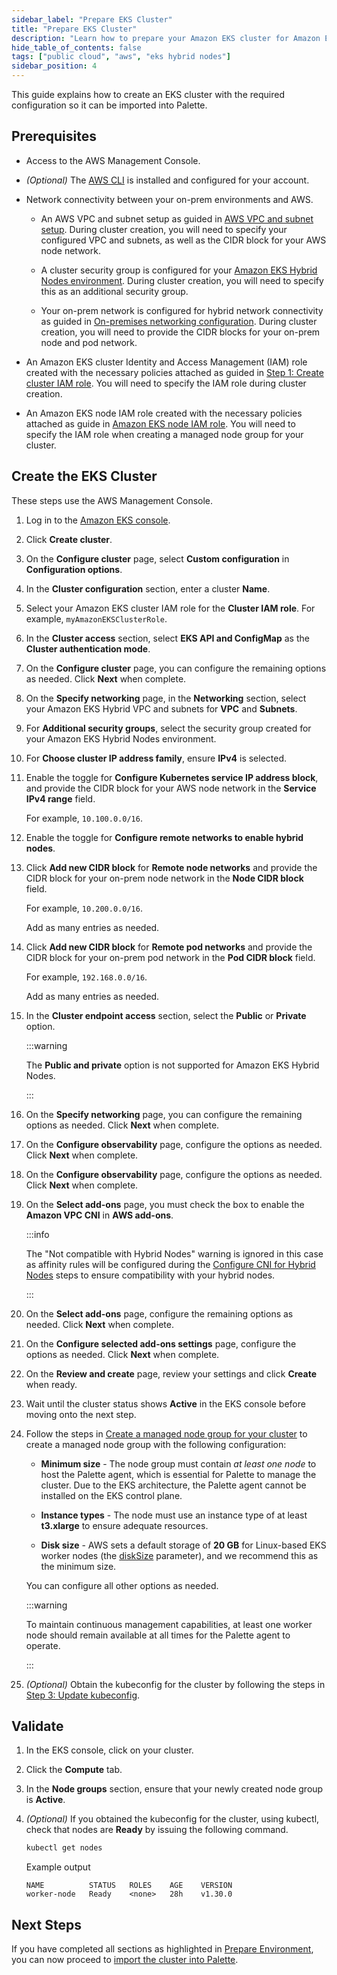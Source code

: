 ```yaml
---
sidebar_label: "Prepare EKS Cluster"
title: "Prepare EKS Cluster"
description: "Learn how to prepare your Amazon EKS cluster for Amazon EKS Hybrid Nodes."
hide_table_of_contents: false
tags: ["public cloud", "aws", "eks hybrid nodes"]
sidebar_position: 4
---
```


This guide explains how to create an EKS cluster with the required configuration so it can be imported into Palette.

## Prerequisites

- Access to the AWS Management Console.

- _(Optional)_ The [AWS CLI](https://docs.aws.amazon.com/cli/latest/userguide/getting-started-install.html) is installed
  and configured for your account.

- Network connectivity between your on-prem environments and AWS.

  - An AWS VPC and subnet setup as guided in
    [AWS VPC and subnet setup](https://docs.aws.amazon.com/eks/latest/userguide/hybrid-nodes-networking.html#hybrid-nodes-networking-vpc).
    During cluster creation, you will need to specify your configured VPC and subnets, as well as the CIDR block for
    your AWS node network.

  - A cluster security group is configured for your
    [Amazon EKS Hybrid Nodes environment](https://docs.aws.amazon.com/eks/latest/userguide/hybrid-nodes-networking.html#hybrid-nodes-networking-cluster-sg).
    During cluster creation, you will need to specify this as an additional security group.

  - Your on-prem network is configured for hybrid network connectivity as guided in
    [On-premises networking configuration](https://docs.aws.amazon.com/eks/latest/userguide/hybrid-nodes-networking.html#hybrid-nodes-networking-on-prem).
    During cluster creation, you will need to provide the CIDR blocks for your on-prem node and pod network.

- An Amazon EKS cluster Identity and Access Management (IAM) role created with the necessary policies attached as guided
  in
  [Step 1: Create cluster IAM role](https://docs.aws.amazon.com/eks/latest/userguide/hybrid-nodes-cluster-create.html#hybrid-nodes-cluster-create-iam).
  You will need to specify the IAM role during cluster creation.

- An Amazon EKS node IAM role created with the necessary policies attached as guide in
  [Amazon EKS node IAM role](https://docs.aws.amazon.com/eks/latest/userguide/create-node-role.html). You will need to
  specify the IAM role when creating a managed node group for your cluster.

## Create the EKS Cluster

These steps use the AWS Management Console.

1. Log in to the [Amazon EKS console](https://console.aws.amazon.com/eks/home#/clusters).

2. Click **Create cluster**.

3. On the **Configure cluster** page, select **Custom configuration** in **Configuration options**.
4. In the **Cluster configuration** section, enter a cluster **Name**.

5. Select your Amazon EKS cluster IAM role for the **Cluster IAM role**. For example, `myAmazonEKSClusterRole`.

6. In the **Cluster access** section, select **EKS API and ConfigMap** as the **Cluster authentication mode**.

7. On the **Configure cluster** page, you can configure the remaining options as needed. Click **Next** when complete.

8. On the **Specify networking** page, in the **Networking** section, select your Amazon EKS Hybrid VPC and subnets for
   **VPC** and **Subnets**.

9. For **Additional security groups**, select the security group created for your Amazon EKS Hybrid Nodes environment.

10. For **Choose cluster IP address family**, ensure **IPv4** is selected.

11. Enable the toggle for **Configure Kubernetes service IP address block**, and provide the CIDR block for your AWS
    node network in the **Service IPv4 range** field.

    For example, `10.100.0.0/16`.

12. Enable the toggle for **Configure remote networks to enable hybrid nodes**.

13. Click **Add new CIDR block** for **Remote node networks** and provide the CIDR block for your on-prem node network
    in the **Node CIDR block** field.

    For example, `10.200.0.0/16`.

    Add as many entries as needed.

14. Click **Add new CIDR block** for **Remote pod networks** and provide the CIDR block for your on-prem pod network in
    the **Pod CIDR block** field.

    For example, `192.168.0.0/16`.

    Add as many entries as needed.

15. In the **Cluster endpoint access** section, select the **Public** or **Private** option.

    :::warning

    The **Public and private** option is not supported for Amazon EKS Hybrid Nodes.

    :::

16. On the **Specify networking** page, you can configure the remaining options as needed. Click **Next** when complete.

17. On the **Configure observability** page, configure the options as needed. Click **Next** when complete.

18. On the **Configure observability** page, configure the options as needed. Click **Next** when complete.

19. On the **Select add-ons** page, you must check the box to enable the **Amazon VPC CNI** in **AWS add-ons**.

    :::info

    The "Not compatible with Hybrid Nodes" warning is ignored in this case as affinity rules will be configured during
    the [Configure CNI for Hybrid Nodes](../import-eks-cluster-enable-hybrid-mode.md#configure-cni-for-hybrid-nodes)
    steps to ensure compatibility with your hybrid nodes.

    :::

20. On the **Select add-ons** page, configure the remaining options as needed. Click **Next** when complete.

21. On the **Configure selected add-ons settings** page, configure the options as needed. Click **Next** when complete.

22. On the **Review and create** page, review your settings and click **Create** when ready.

23. Wait until the cluster status shows **Active** in the EKS console before moving onto the next step.

24. Follow the steps in
    [Create a managed node group for your cluster](https://docs.aws.amazon.com/eks/latest/userguide/create-managed-node-group.html)
    to create a managed node group with the following configuration:

    - **Minimum size** - The node group must contain _at least one node_ to host the Palette agent, which is essential
      for Palette to manage the cluster. Due to the EKS architecture, the Palette agent cannot be installed on the EKS
      control plane.

    - **Instance types** - The node must use an instance type of at least **t3.xlarge** to ensure adequate resources.
    - **Disk size** - AWS sets a default storage of **20 GB** for Linux-based EKS worker nodes (the
      [diskSize](https://docs.aws.amazon.com/eks/latest/APIReference/API_CreateNodegroup.html#API_CreateNodegroup_RequestSyntax)
      parameter), and we recommend this as the minimum size.

    You can configure all other options as needed.

    :::warning

    To maintain continuous management capabilities, at least one worker node should remain available at all times for
    the Palette agent to operate.

    :::

25. _(Optional)_ Obtain the kubeconfig for the cluster by following the steps in
    [Step 3: Update kubeconfig](https://docs.aws.amazon.com/eks/latest/userguide/hybrid-nodes-cluster-create.html#hybrid-nodes-cluster-create-kubeconfig).

## Validate

1. In the EKS console, click on your cluster.

2. Click the **Compute** tab.

3. In the **Node groups** section, ensure that your newly created node group is **Active**.

4. _(Optional)_ If you obtained the kubeconfig for the cluster, using kubectl, check that nodes are **Ready** by issuing
   the following command.

   ```bash
   kubectl get nodes
   ```

   Example output

   ```shell hideClipboard
   NAME          STATUS   ROLES    AGE    VERSION
   worker-node   Ready    <none>   28h    v1.30.0
   ```

## Next Steps

If you have completed all sections as highlighted in [Prepare Environment](./prepare-environment.md), you can now
proceed to [import the cluster into Palette](../import-eks-cluster-enable-hybrid-mode.md).
